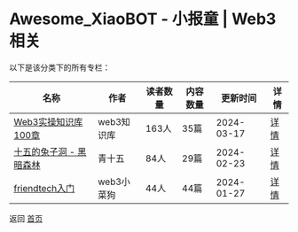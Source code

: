 # Awesome_XiaoBOT - 小报童 | Web3相关

以下是该分类下的所有专栏：

| 名称 | 作者 | 读者数量 | 内容数量 | 更新时间 | 详情 |
|------|------|----------|----------|----------|------|
| [Web3实操知识库100章](https://xiaobot.net/p/brc20?refer=0b133df9-27dc-423b-8101-639049001c13) | web3知识库 | 163人 | 35篇 |  2024-03-17 | [详情](data/brc20.md) |
| [十五的兔子洞 - 黑暗森林](https://xiaobot.net/p/shiwu?refer=0b133df9-27dc-423b-8101-639049001c13) | 青十五 | 84人 | 29篇 |  2024-02-23 | [详情](data/shiwu.md) |
| [friendtech入门](https://xiaobot.net/p/abc123?refer=0b133df9-27dc-423b-8101-639049001c13) | web3小菜狗 | 44人 | 44篇 |  2024-01-27 | [详情](data/abc123.md) |


返回 [首页](../README.md)
